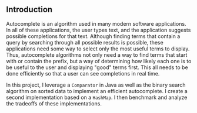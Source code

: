 ## Introduction	

Autocomplete is an algorithm used in many modern software applications. In all of these applications, the user types text, and the application suggests possible completions for that text. Although finding terms that contain a query by searching through all possible results is possible, these applications need some way to select only the most useful terms to display. Thus, autocomplete algorithms not only need a way to find terms that start with or contain the prefix, but a way of determining how likely each one is to be useful to the user and displaying "good" terms first. This all needs to be done efficiently so that a user can see completions in real time.

In this project, I leverage a `Comparator` in Java as well as the binary search algorithm on sorted data to implement an efficient autocomplete. I create a second implementation based on a `HashMap`. I then benchmark and analyze the tradeoffs of these implementations.
